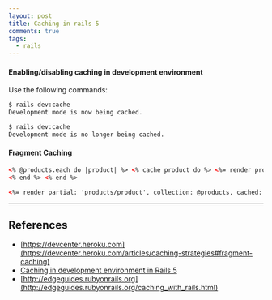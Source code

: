 ```yaml
---
layout: post
title: Caching in rails 5
comments: true
tags:
  - rails
---
```


#### Enabling/disabling caching in development environment

Use the following commands:

```bash
$ rails dev:cache
Development mode is now being cached.
```

```bash
$ rails dev:cache
Development mode is no longer being cached.
```

#### Fragment Caching

```html
<% @products.each do |product| %> <% cache product do %> <%= render product %>
<% end %> <% end %>
```

```html
<%= render partial: 'products/product', collection: @products, cached: true %>
```

---

## References

- [https://devcenter.heroku.com](https://devcenter.heroku.com/articles/caching-strategies#fragment-caching)
- [Caching in development environment in Rails 5](http://blog.bigbinary.com/2016/01/25/caching-in-development-environment-in-rails5.html)
- [http://edgeguides.rubyonrails.org](http://edgeguides.rubyonrails.org/caching_with_rails.html)
